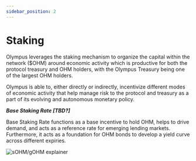 ```yaml
---
sidebar_position: 2
---
```


# Staking

Olympus leverages the staking mechanism to organize the capital within the network ($OHM) around economic activity which is productive for both the protocol treasury and OHM holders, with the Olympus Treasury being one of the largest OHM holders.

Olympus is able to, either directly or indirectly, incentivize different modes of economic activity that help manage risk to the protocol and treasury as a part of its evolving and autonomous monetary policy.

***Base Staking Rate [TBD?]***

Base Staking Rate functions as a base incentive to hold OHM, helps to drive demand, and acts as a reference rate for emerging lending markets. Furthermore, it acts as a foundation for OHM bonds to develop a yield curve across different expiries.

![sOHM/gOHM explainer](/gitbook/assets/sohmgohm.png)
